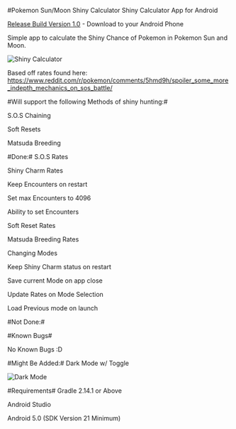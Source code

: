 #Pokemon Sun/Moon Shiny Calculator
Shiny Calculator App for Android

[Release Build Version 1.0](https://github.com/MrHDR/Sun-Moon_ShinyCalc/raw/master/com.hdr.shinycalculator.apk) - Download to your Android Phone

Simple app to calculate the Shiny Chance of Pokemon in Pokemon Sun and Moon.

![Shiny Calculator](http://i.imgur.com/5oeDCmW.png?1)

Based off rates found here: https://www.reddit.com/r/pokemon/comments/5hmd9h/spoiler_some_more_indepth_mechanics_on_sos_battle/

#Will support the following Methods of shiny hunting:#

 S.O.S Chaining
 
 Soft Resets
 
 Matsuda Breeding

#Done:#
S.O.S Rates

Shiny Charm Rates

Keep Encounters on restart

Set max Encounters to 4096

Ability to set Encounters

Soft Reset Rates

Matsuda Breeding Rates

Changing Modes

Keep Shiny Charm status on restart

Save current Mode on app close

Update Rates on Mode Selection

Load Previous mode on launch

#Not Done:#


#Known Bugs#

No Known Bugs :D
 
#Might Be Added:#
Dark Mode w/ Toggle

![Dark Mode](http://i.imgur.com/e90f6pc.png)

#Requirements#
Gradle 2.14.1 or Above

Android Studio

Android 5.0 (SDK Version 21 Minimum)
